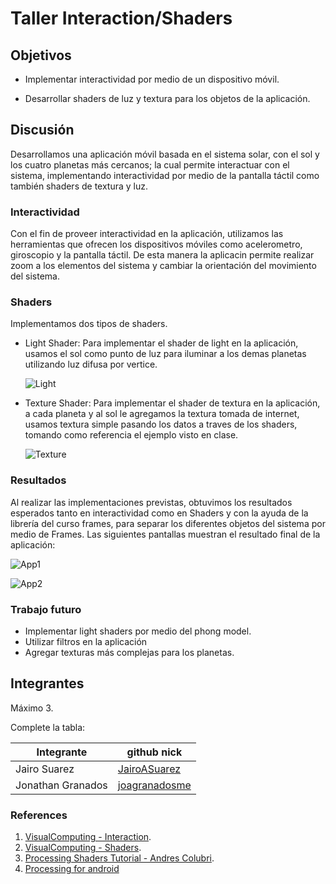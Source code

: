 # Taller Interaction/Shaders

## Objetivos

* Implementar interactividad por medio de un dispositivo móvil.

* Desarrollar shaders de luz y textura para los objetos de la aplicación.

## Discusión

Desarrollamos una aplicación móvil basada en el sistema solar, con el sol y los cuatro planetas más cercanos; la cual permite 
interactuar con el sistema, implementando interactividad por medio de la pantalla táctil como también shaders de textura 
y luz.

### Interactividad

 Con el fin de proveer interactividad en la aplicación, utilizamos las herramientas que ofrecen los dispositivos móviles
 como acelerometro, giroscopio y la pantalla táctil. De esta manera la aplicacin permite realizar zoom a los elementos 
 del sistema y cambiar la orientación del movimiento del sistema.

### Shaders

  Implementamos dos tipos de shaders.
  
  * Light Shader: Para implementar el shader de light en la aplicación, usamos el sol como punto de luz para iluminar
  a los demas planetas utilizando luz difusa por vertice. 
  
      ![Light](http://visualcomputing.github.io/Shaders/fig/vertlight.png)
 
 * Texture Shader: Para implementar el shader de textura en la aplicación, a cada planeta y al sol le agregamos la textura
 tomada de internet, usamos textura simple pasando los datos a traves de los shaders, tomando como referencia el ejemplo 
 visto en clase.
 
      ![Texture](http://visualcomputing.github.io/Shaders/fig/chowmein.png)
 
### Resultados

Al realizar las implementaciones previstas, obtuvimos los resultados esperados tanto en interactividad como en Shaders y con la
ayuda de la librería del curso frames, para separar los diferentes objetos del sistema por medio de Frames. Las siguientes
pantallas muestran el resultado final de la aplicación:

![App1](https://github.com/joagranadosme/UniverseShadingTextures/blob/master/App1.jpg)

![App2](https://github.com/joagranadosme/UniverseShadingTextures/blob/master/App2.jpg)
    
### Trabajo futuro
 * Implementar light shaders por medio del phong model.
 * Utilizar filtros en la aplicación 
 * Agregar texturas más complejas para los planetas.
 
## Integrantes

Máximo 3.

Complete la tabla:

| Integrante | github nick |
|------------|-------------|
| Jairo Suarez | [JairoASuarez](https://github.com/JairoASuarez) |
| Jonathan Granados | [joagranadosme](https://github.com/joagranadosme) |

### References

1. [VisualComputing - Interaction](http://visualcomputing.github.io/Interaction).
1. [VisualComputing - Shaders](http://visualcomputing.github.io/Shaders).
2. [Processing Shaders Tutorial - Andres Colubri](https://processing.org/tutorials/pshader/).
3. [Processing for android](http://android.processing.org/)
